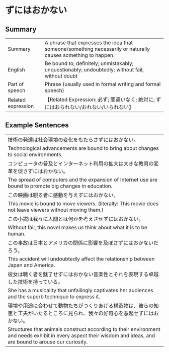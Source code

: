 # ずにはおかない

## Summary

<table><tr>   <td>Summary</td>   <td>A phrase that expresses the idea that someone/something necessarily or naturally causes something to happen.</td></tr><tr>   <td>English</td>   <td>Be bound to; definitely; unmistakably; unquestionably; undoubtedly; without fail; without doubt</td></tr><tr>   <td>Part of speech</td>   <td>Phrase (usually used in formal writing and formal speech)</td></tr><tr>   <td>Related expression</td>   <td>【Related Expression: 必ず; 間違いなく; 絶対に; ずにはおられない/おれない/いられない】</td></tr></table>

## Example Sentences

<table><tr><td>技術の発達は社会環境の変化をもたらさずにはおかない。</td></tr><tr><td>Technological advancements are bound to bring about changes to social environments.</td></tr><tr><td>コンピュータの普及とインターネット利用の拡大は大きな教育の変革を促さずにはおかない。</td></tr><tr><td>The spread of computers and the expansion of Internet use are bound to promote big changes in education.</td></tr><tr><td>この映画は観る者に感動を与えずにはおかない。</td></tr><tr><td>This movie is bound to move viewers. (literally: This movie does not leave viewers without moving them.)</td></tr><tr><td>この小説は我々に人間とは何かを考えさせずにはおかない。</td></tr><tr><td>Without fail, this novel makes us think about what it is to be human.</td></tr><tr><td>この事故は日本とアメリカの関係に影響を及ぼさずにはおかないだろう。</td></tr><tr><td>This accident will undoubtedly affect the relationship between Japan and America.</td></tr><tr><td>彼女は聴く者を魅了せずにはおかない音楽性とそれを表現する卓越した技術を持っている。</td></tr><tr><td>She has a musicality that unfailingly captivates her audiences and the superb technique to express it.</td></tr><tr><td>環境や用途に合わせて動物たちがつくりあげる構造物は、彼らの知恵と工夫がいたるところに見られ、我々の好奇心を惹起せずにはおかない。</td></tr><tr><td>Structures that animals construct according to their environment and needs exhibit in every aspect their wisdom and ideas, and are bound to arouse our curiosity.</td></tr></table>

